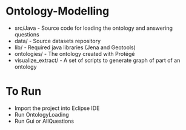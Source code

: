 # Ontology-Modelling
<ul>
<li>src/Java - Source code for loading the ontology and answering questions
<li>data/ - Source datasets repository
<li>lib/ - Required java libraries (Jena and Geotools)
<li>ontologies/ - The ontology created with Protégé
<li>visualize_extract/ - A set of scripts to generate graph of part of an ontology
</ul>  

# To Run

<ul>
<li>Import the project into Eclipse IDE
<li>Run OntologyLoading
<li>Run Gui or AllQuestions
</ul>
